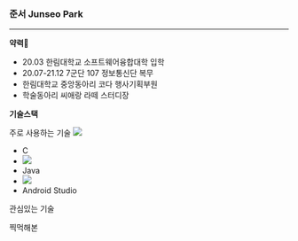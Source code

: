### 준서 Junseo Park

***
<strong>약력</strong>:school:
<ul>
  <li>20.03 한림대학교 소프트웨어융합대학 입학 </li>
  <li>20.07-21.12 7군단 107 정보통신단 복무</li>
  <li>한림대학교 중앙동아리 코다 행사기획부원</li>
  <li>학술동아리 씨애랑 라떼 스터디장</li>
 </ul>
 
 <strong>기술스택</strong>
 
 주로 사용하는 기술
 <img src="https://img.shields.io/badge/CSS3-1572B6?style=flat-square&logo=css3&logoColor=white"/>
- C
- <img src="https://img.shields.io/badge/HTML5-E34F26?style=flat-square&logo=html5&logoColor=white"/>
- Java
- <img src="https://img.shields.io/badge/Android-3DDC84?style=flat-square&logo=android&logoColor=white"/>
- Android Studio

 관심있는 기술
 
 찍먹해본 
 
 
 
 
 
   

<!--
**Junseo11/Junseo11** is a ✨ _special_ ✨ repository because its `README.md` (this file) appears on your GitHub profile.

Here are some ideas to get you started:

- 🔭 I’m currently working on ...
- 🌱 I’m currently learning ...
- 👯 I’m looking to collaborate on ...
- 🤔 I’m looking for help with ...
- 💬 Ask me about ...
- 📫 How to reach me: ...
- 😄 Pronouns: ...
- ⚡ Fun fact: ...
-->
